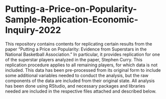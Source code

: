 # Putting-a-Price-on-Popularity-Sample-Replication-Economic-Inquiry-2022
This repository contains contents for replicating certain results from the paper “Putting a Price on Popularity: Evidence from Superstars in the National Basketball Association.” In particular, it provides replication for one of the superstar players analyzed in the paper, Stephen Curry. This replication procedure applies to all remaining players, for which data is not included. This data has been pre-processed from its original form to include some additional variables needed to conduct the analysis, but the raw components of the data are included from their original state. All analysis has been done using RStudio, and necessary packages and libraries needed are included in the respective files attached and described below.
